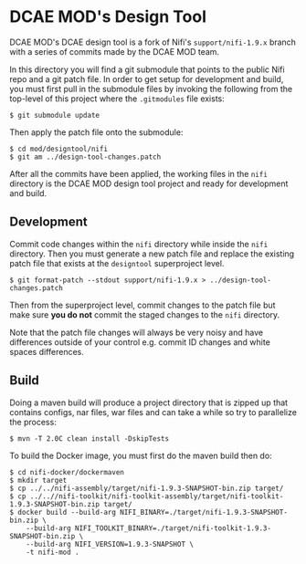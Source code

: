 # DCAE MOD's Design Tool

DCAE MOD's DCAE design tool is a fork of Nifi's `support/nifi-1.9.x` branch with a series of commits made by the DCAE MOD team.

In this directory you will find a git submodule that points to the public Nifi repo and a git patch file.  In order to get setup for development and build, you must first pull in the submodule files by invoking the following from the top-level of this project where the `.gitmodules` file exists:

```
$ git submodule update
```

Then apply the patch file onto the submodule:

```
$ cd mod/designtool/nifi
$ git am ../design-tool-changes.patch
```

After all the commits have been applied, the working files in the `nifi` directory is the DCAE MOD design tool project and ready for development and build.

## Development

Commit code changes within the `nifi` directory while inside the `nifi` directory.  Then you must generate a new patch file and replace the existing patch file that exists at the `designtool` superproject level.

```
$ git format-patch --stdout support/nifi-1.9.x > ../design-tool-changes.patch
```

Then from the superproject level, commit changes to the patch file but make sure **you do not** commit the staged changes to the `nifi` directory.

Note that the patch file changes will always be very noisy and have differences outside of your control e.g. commit ID changes and white spaces differences.

## Build

Doing a maven build will produce a project directory that is zipped up that contains configs, nar files, war files and can take a while so try to parallelize the process:

```
$ mvn -T 2.0C clean install -DskipTests
```

To build the Docker image, you must first do the maven build then do:

```
$ cd nifi-docker/dockermaven
$ mkdir target
$ cp ../../nifi-assembly/target/nifi-1.9.3-SNAPSHOT-bin.zip target/
$ cp ../..//nifi-toolkit/nifi-toolkit-assembly/target/nifi-toolkit-1.9.3-SNAPSHOT-bin.zip target/
$ docker build --build-arg NIFI_BINARY=./target/nifi-1.9.3-SNAPSHOT-bin.zip \
    --build-arg NIFI_TOOLKIT_BINARY=./target/nifi-toolkit-1.9.3-SNAPSHOT-bin.zip \
    --build-arg NIFI_VERSION=1.9.3-SNAPSHOT \
    -t nifi-mod .
```
